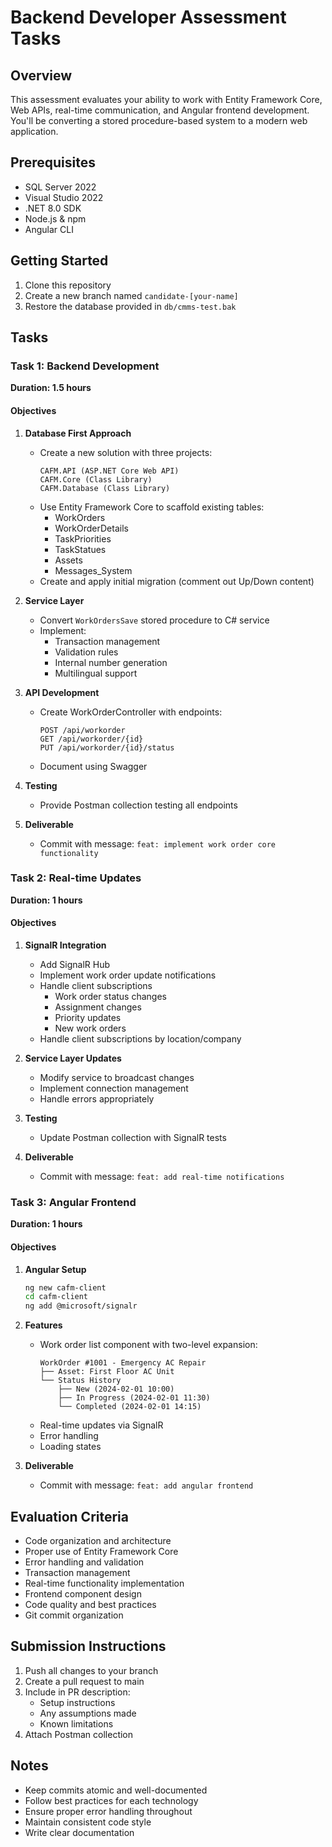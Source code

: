 # Backend Developer Assessment Tasks

## Overview
This assessment evaluates your ability to work with Entity Framework Core, Web APIs, real-time communication, and Angular frontend development. You'll be converting a stored procedure-based system to a modern web application.

## Prerequisites
- SQL Server 2022
- Visual Studio 2022
- .NET 8.0 SDK
- Node.js & npm
- Angular CLI

## Getting Started

1. Clone this repository
2. Create a new branch named `candidate-[your-name]`
3. Restore the database provided in `db/cmms-test.bak`

## Tasks

### Task 1: Backend Development
**Duration: 1.5 hours**

#### Objectives
1. **Database First Approach**
   - Create a new solution with three projects:
     ```
     CAFM.API (ASP.NET Core Web API)
     CAFM.Core (Class Library)
     CAFM.Database (Class Library)
     ```
   - Use Entity Framework Core to scaffold existing tables:
     - WorkOrders
     - WorkOrderDetails
     - TaskPriorities
     - TaskStatues
     - Assets
     - Messages_System
   - Create and apply initial migration (comment out Up/Down content)

2. **Service Layer**
   - Convert `WorkOrdersSave` stored procedure to C# service
   - Implement:
     - Transaction management
     - Validation rules
     - Internal number generation
     - Multilingual support

3. **API Development**
   - Create WorkOrderController with endpoints:
     ```
     POST /api/workorder
     GET /api/workorder/{id}
     PUT /api/workorder/{id}/status
     ```
   - Document using Swagger

4. **Testing**
   - Provide Postman collection testing all endpoints

5. **Deliverable**
   - Commit with message: `feat: implement work order core functionality`

### Task 2: Real-time Updates
**Duration: 1 hours**

#### Objectives
1. **SignalR Integration**
   - Add SignalR Hub
   - Implement work order update notifications
   - Handle client subscriptions
       - Work order status changes
       - Assignment changes
       - Priority updates
       - New work orders
    - Handle client subscriptions by location/company

2. **Service Layer Updates**
   - Modify service to broadcast changes
   - Implement connection management
   - Handle errors appropriately

3. **Testing**
   - Update Postman collection with SignalR tests

4. **Deliverable**
   - Commit with message: `feat: add real-time notifications`

### Task 3: Angular Frontend
**Duration: 1 hours**

#### Objectives
1. **Angular Setup**
   ```bash
   ng new cafm-client
   cd cafm-client
   ng add @microsoft/signalr
   ```

2. **Features**
   - Work order list component with two-level expansion:
     ```
     WorkOrder #1001 - Emergency AC Repair
     ├── Asset: First Floor AC Unit
     └── Status History
         ├── New (2024-02-01 10:00)
         ├── In Progress (2024-02-01 11:30)
         └── Completed (2024-02-01 14:15)
     ```
   - Real-time updates via SignalR
   - Error handling
   - Loading states

3. **Deliverable**
   - Commit with message: `feat: add angular frontend`

## Evaluation Criteria
- Code organization and architecture
- Proper use of Entity Framework Core
- Error handling and validation
- Transaction management
- Real-time functionality implementation
- Frontend component design
- Code quality and best practices
- Git commit organization

## Submission Instructions
1. Push all changes to your branch
2. Create a pull request to main
3. Include in PR description:
   - Setup instructions
   - Any assumptions made
   - Known limitations
4. Attach Postman collection

## Notes
- Keep commits atomic and well-documented
- Follow best practices for each technology
- Ensure proper error handling throughout
- Maintain consistent code style
- Write clear documentation